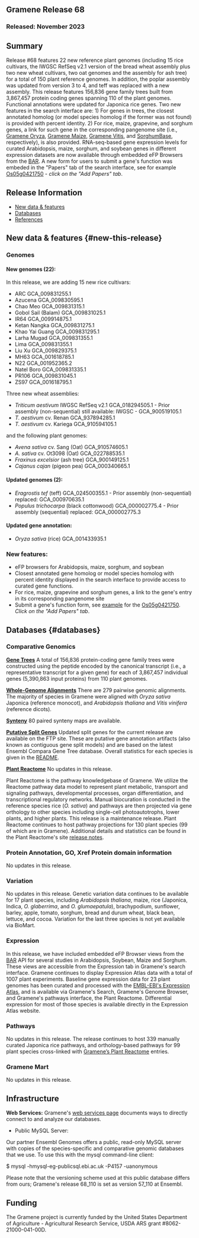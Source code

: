 ## Gramene Release 68
### Released: November 2023
## Summary

Release #68 features 22 new reference plant genomes (including 15 rice cultivars, the IWGSC RefSeq v2.1 version of the 
bread wheat assembly plus two new wheat cultivars, two oat genomes and the assembly for ash tree) for a total of 150 
plant reference genomes. In addition, the poplar assembly was updated from version 3 to 4, and teff was replaced with a 
new assembly. This release features 156,836 gene family trees built from 3,867,457 protein coding genes spanning 110 of
the plant genomes. Functional annotations were updated for Japonica rice genes. 
Two new features in the search interface are: 1) For genes in trees, the closest annotated homolog (or model species
homolog if the former was not found) is provided with percent identity. 2) For rice, maize, grapevine, and sorghum
genes, a link for such gene in the corresponding pangenome site (i.e., [Gramene Oryza](https://oryza.gramene.org/),
[Gramene Maize](https://maize-pangenome.gramene.org/), [Gramene Vitis](https://vitis.gramene.org/), and
[SorghumBase](https://www.sorghumbase.org/), respectively), is also provided. 
RNA-seq-based gene expression levels for curated Arabidopsis, maize, sorghum, and soybean genes in different expression
datasets are now available through embedded eFP Browsers from the [BAR](https://bar.utoronto.ca/). A new form for users
to submit a gene's function was embeded in the "Papers" tab of the search interface, see for example
[Os05g0421750](https://gramene.org/main/v68/?idList=Os05g0421750) - _click on the "Add Papers" tab_.

## Release Information
- [New data & features](#new-this-release)
- [Databases](#databases)
- [References](#references)

## New data & features {#new-this-release}

### Genomes
#### New genomes (22):
In this release, we are adding 15 new rice cultivars:

- ARC GCA_009831255.1
- Azucena GCA_009830595.1
- Chao Meo GCA_009831315.1
- Gobol Sail (Balam) GCA_009831025.1
- IR64 GCA_009914875.1
- Ketan Nangka GCA_009831275.1
- Khao Yai Guang GCA_009831295.1
- Larha Mugad GCA_009831355.1
- Lima GCA_009831355.1
- Liu Xu GCA_009829375.1
- MH63 GCA_001618785.1
- N22 GCA_001952365.2
- Natel Boro GCA_009831335.1
- PR106 GCA_009831045.1
- ZS97 GCA_001618795.1

Three new wheat assemblies:

- _Triticum aestivum_ IWGSC RefSeq v2.1 GCA_018294505.1	- Prior assembly (non-sequential) still available: IWGSC - GCA_900519105.1
- _T. aestivum_ cv. Renan GCA_937894285.1
- _T. aestivum_ cv. Kariega GCA_910594105.1	

and the following plant genomes:

- _Avena sativa_ cv. Sang (Oat) GCA_910574605.1		
- _A. sativa_ cv. Ot3098 (Oat) GCA_022788535.1	
- _Fraxinus excelsior_ (ash tree) GCA_900149125.1	
- _Cajanus cajan_ (pigeon pea)	GCA_000340665.1	

#### Updated genomes (2):

- _Eragrostis tef_ (teff) GCA_024500355.1 - Prior assembly (non-sequential) replaced: GCA_000970635.1
- _Populus trichocarpa_ (black cottonwood) GCA_000002775.4 - Prior assembly (sequential) replaced: GCA_000002775.3

  
#### Updated gene annotation:

- _Oryza sativa_ (rice) GCA_001433935.1 

### New features:

- eFP browsers for Arabidopsis, maize, sorghum, and soybean
- Closest annotated gene homolog or model species homolog with percent identity displayed in the search interface to provide access to curated gene functions.
- For rice, maize, grapevine and sorghum genes, a link to the gene's entry in its corresponding pangenome site 
- Submit a gene's function form, see [example](https://docs.google.com/forms/d/e/1FAIpQLSey-xPyTysdd9c2phXT6kcbjEDeCppG4dLG7LjZCeLpx_KGog/viewform?usp=pp_url&entry.1266455249=Os05g0421750) for the [Os05g0421750](https://gramene.org/main/v68/?idList=Os05g0421750). _Click on the "Add Papers" tab_.


## Databases {#databases}
### Comparative Genomics

[**Gene Trees**](https://ensembl.gramene.org/info/genome/compara/prot_tree_stats.html)
A total of 156,836 protein-coding gene family trees were constructed using the peptide encoded by
the canonical transcript (i.e., a representative transcript for a given gene) for each
of 3,867,457 individual genes (5,390,863 input proteins) from 110 plant genomes.

[**Whole-Genome Alignments**](https://ensembl.gramene.org/info/genome/compara/compara_analyses.html)
There are 279 pairwise genomic alignments. The majority of species in Gramene were aligned with _Oryza sativa_ Japonica
(reference monocot), and _Arabidopsis thaliana_ and _Vitis vinifera_ (reference dicots).

[**Synteny**](https://ensembl.gramene.org/info/genome/compara/compara_analyses.html)
80 paired synteny maps are available. 

[**Putative Split Genes**](http://ftp.gramene.org/CURRENT_RELEASE/splitgenes/)
Updated split genes for the current release are available on the FTP site. These are putative gene annotation artifacts (also known as contiguous gene split models) and are based on the latest Ensembl Compara Gene Tree database. Overall statistics for each species is given in the [README](https://ftp.gramene.org/CURRENT_RELEASE/split_genes/1_ReadMe_SplitGenesBySpecies.txt).

[**Plant Reactome**](https://plantreactome.gramene.org)
No updates in this release.

Plant Reactome is the pathway knowledgebase of Gramene. We utilize the Reactome pathway data model to represent plant metabolic, transport and signaling pathways, developmental processes, organ differentiation, and transcriptional regulatory networks. Manual biocuration is conducted in the reference species rice (_O. sativa_) and pathways are then projected via gene orthology to other species including single-cell photoautotrophs, lower plants, and higher plants. This release is a maintenance release. Plant Reactome continues to host pathway projections for 130 plant species (99 of which are in Gramene). Additional details and statistics can be found in the Plant Reactome's site [release notes](https://plantreactome.gramene.org/index.php?option=com_content&view=article&id=111&Itemid=360&lang=en).

### Protein Annotation, GO, Xref Protein domain information 

No updates in this release.

### Variation

No updates in this release. Genetic variation data continues to be available for 17 plant species, including _Arabidopsis thaliana_, maize,  rice (Japonica, Indica, _O. glaberrima_, and _O. glumaepatula_), brachypodium, sunflower, barley, apple, tomato, sorghum, bread and durum wheat, black bean, lettuce, and cocoa. Variation for the last three species is not yet available via BioMart.

### Expression

In this release, we have included embedded eFP Browser views from the [BAR](https://bar.utoronto.ca) API for several studies in Arabidopsis, Soybean, Maize and Sorghum. These views are accessible from the Expression tab in Gramene's search interface. Gramene continues to display Expression Atlas data with a total of 1007 plant experiments. Baseline gene expression data for 23 plant genomes has been curated and processed with the [EMBL-EBI's Expression Atlas](https://www.ebi.ac.uk/gxa/plant/experiments), and is available via Gramene's Search, Gramene's Genome Browser, and Gramene's pathways interface, the Plant Reactome. Differential expression for most of those species is available directly in the Expression Atlas website. 

### Pathways

No updates in this release. The release continues to host 339 manually curated Japonica rice pathways, and orthology-based pathways for 99 plant species cross-linked with [Gramene’s Plant Reactome](https://plantreactome.gramene.org/) entries.

### Gramene Mart

No updates in this release.

## Infrastructure

**Web Services:** Gramene's [web services page](https://gramene.org/web-services) documents ways to directly connect to and analyze our databases.

- Public MySQL Server: 

Our partner Ensembl Genomes offers a public, read-only MySQL server with copies of the species-specific and comparative genomic databases that we use. To use this with the mysql command-line client:

  $ mysql -hmysql-eg-publicsql.ebi.ac.uk -P4157 -uanonymous

Please note that the versioning scheme used at this public database differs from ours; Gramene's release 68_110 is set as version 57_110 at Ensembl.

## Funding

The Gramene project is currently funded by the United States Department of Agriculture - Agricultural Research Service, USDA ARS grant #8062-21000-041-00D. 

